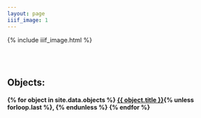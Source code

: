 ```yaml
---
layout: page
iiif_image: 1
---
```



{% include iiif_image.html %}

<br><br>

<h2>Objects:</h2>
<h4>
  {% for object in site.data.objects %}
  <a href="{{ site.baseurl }}/objects/{{ object.id }}">{{ object.title }}</a>{% unless forloop.last %}, {% endunless %}
  {% endfor %}
</h4>
